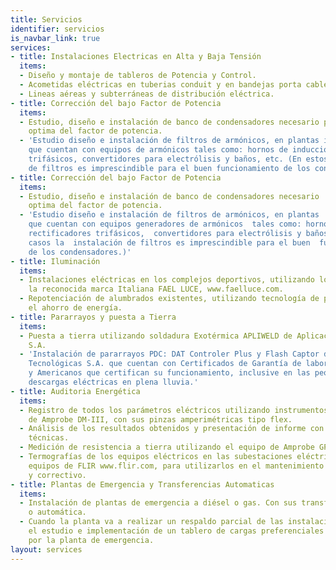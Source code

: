 ```yaml
---
title: Servicios
identifier: servicios
is_navbar_link: true
services:
- title: Instalaciones Electricas en Alta y Baja Tensión
  items:
  - Diseño y montaje de tableros de Potencia y Control.
  - Acometidas eléctricas en tuberias conduit y en bandejas porta cables.
  - Lineas aéreas y subterráneas de distribución eléctrica.
- title: Corrección del bajo Factor de Potencia
  items:
  - Estudio, diseño e instalación de banco de condensadores necesario para la correción
    optima del factor de potencia.
  - 'Estudio diseño e instalación de filtros de armónicos, en plantas industriales
    que cuentan con equipos de armónicos tales como: hornos de inducción, rectificadores
    trifásicos, convertidores para electrólisis y baños, etc. (En estos casos la instalación
    de filtros es imprescindible para el buen funcionamiento de los condensadores.)'
- title: Corrección del bajo Factor de Potencia
  items:
  - Estudio, diseño e instalación de banco de condensadores necesario  para la corrección
    optima del factor de potencia.
  - 'Estudio diseño e instalación de filtros de armónicos, en plantas  industriales
    que cuentan con equipos generadores de armónicos  tales como: hornos de inducción,
    rectificadores trifásicos,  convertidores para electrólisis y baños etc. (En estos
    casos la  instalación de filtros es imprescindible para el buen  funcionamiento
    de los condensadores.)'
- title: Iluminación
  items:
  - Instalaciones eléctricas en los complejos deportivos, utilizando los equipos de
    la reconocida marca Italiana FAEL LUCE, www.faelluce.com.
  - Repotenciación de alumbrados existentes, utilizando tecnología de punta, logrando
    el ahorro de energía.
- title: Pararrayos y puesta a Tierra
  items:
  - Puesta a tierra utilizando soldadura Exotérmica APLIWELD de Aplicaciones Tecnológicas
    S.A.
  - 'Instalación de pararrayos PDC: DAT Controler Plus y Flash Captor de Aplicaciones
    Tecnológicas S.A. que cuentan con Certificados de Garantía de laboratorios Europeos
    y Americanos que certifican su funcionamiento, inclusive en las peores condiciones:
    descargas eléctricas en plena lluvia.'
- title: Auditoria Energética
  items:
  - Registro de todos los parámetros eléctricos utilizando instrumentos digitales
    de Amprobe DM-III, con sus pinzas amperimétricas tipo flex.
  - Análisis de los resultados obtenidos y presentación de informe con recomendaciones
    técnicas.
  - Medición de resistencia a tierra utilizando el equipo de Amprobe GP-2 Geo Test.
  - Termografías de los equipos eléctricos en las subestaciones eléctricas, utilizando
    equipos de FLIR www.flir.com, para utilizarlos en el mantenimiento predictivo
    y correctivo.
- title: Plantas de Emergencia y Transferencias Automaticas
  items:
  - Instalación de plantas de emergencia a diésel o gas. Con sus transferencias manual
    o automática.
  - Cuando la planta va a realizar un respaldo parcial de las instalaciones se realiza
    el estudio e implementación de un tablero de cargas preferenciales que será alimentado
    por la planta de emergencia.
layout: services
---
```


